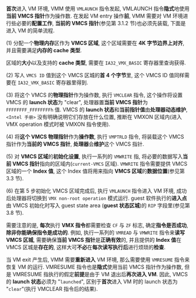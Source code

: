 
**首次**进入 VM 环境, VMM 使用 `VMLAUNCH` 指令发起, VMLAUNCH 指令**隐式**地使用**当前 VMCS 指针**作为操作数. 在发起 VM entry 操作**前**, VMM 需要对 VM 环境进行些必要的**配置工作**, **当前的 VMCS 指针**(参见第 3.1.2 节)也必须先装载, 下面是进入 VM 的简单流程. 

(1) 分配一个**物理内存**区作为 **VMCS 区域**, 这个区域需要在 **4K 字节边界上对齐**, 并且需要满足**内存的 cache 类型**. 

区域的**大小**以及支持的 **cache 类型**, 需要在 `IA32_VMX_BASIC` 寄存器里查询获得. 

(2) 写人 `VMCS ID` 值到这个 VMCS 区城的**首 4 个字节**里, 这个 VMCS ID 值同样需要在 `IA32_VMX_BASIC` 寄存器里得到. 

(3) 将这个 VMCS 的**物理指针**作为操作数, 执行 `VMCLEAR` 指令, 这个操作将设置 VMCS 的 **launch 状态**为 "clear", 处理器置**当前 VMCS 指针**为 `FFFFFFFF_FFFFFFFFh` 值. VMCS 的 **launch 状态**和**当前指针值**由**处理器动态维护**, `<Intel 手册>` 没有明确说明它们存放在什么位置, 推断在 VMXON 区域内(进入 VMX operation 模式时被 VMXON 指令使用).

(4) 将**这个 VMCS 物理指针**作为**操作数**, 执行 `VMPTRLD` 指令, 将装载这个 VMCS 指针作为**当前的 VMCS 指针**, **处理器**会**维护**这个 VMCS 指针. 

(5) 对 **VMCS 区域**的**初始化设置**, 执行一系列的 `VMWRITE` 指, 将必要的数据写入**当前 VMCS 指针**指向的区域内(`current-VMCS` 区域). `VMWRITE` 指令需要提供 VMCS 区域的一个 **Index 值**, 这个 Index 值将用来指向 **VMCS 区域**的**数据位置**(参见第 3.3 节). 

(6) 在第 5 步初始化 VMCS 区域完成后, 执行 `VMLAUNCH` 指令进入 VM 环境, 成功后处理器将切换到 `VMX non-root operation` 模式运行. guest 软件执行的**进入点**由 VMCS 初始化时写入 guest state area (**guest 状态区城**)的 `RIP` 字段里(参见第 3.8 节). 

需要注意的是, **每次**执行 **VMX 指令**都需要检查 `CF` 与 `ZF` 标志, 确定**指令是否成功**, **除非你能确保指令是成功的**. 例如, 执行一系列的 `VMREAD` 与 `VMWRITE` 指令来**读写 VMCS 区城**, 需要确保**当前 VMCS 指针**是**正确有效**的, 并且提供的 **Index 值**在 VMCS 区城是**存在的**, 这样大可**不必**在**每次读写执行后**进行烦琐的**检查**. 

当 VM exit 产生后, VMM 需要**重新进入** VM 环境, 那么需要使用 `VMRESUME` 指令来恢复 VM 的运行. VMRESUME 指令也是**隐式**使用当前 VMCS 指针作为操作数, 但是 VMRESUME 指执行的假定**前提**是由于 VM 退出后**再次进入 VM**. 因此, VMCS 的 **launch 状态**必须为 "`launched`", 区别于**首次**进入 VM 时的 launch 状态为 "`clear`"(执行 VMCLEAR 指令后的结果). 